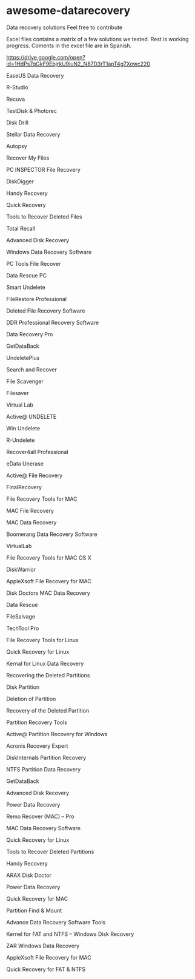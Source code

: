 # awesome-datarecovery
Data recovery solutions
Feel free to contribute

Excel files contains a matrix of a few solutions we tested. Rest is working progress. Coments in the excel file are in Spanish.

https://drive.google.com/open?id=1HdPs7qGkF9EbjrkU9iuN2_N87D3rT1apT4g7Xowc220

EaseUS Data Recovery

R-Studio

Recuva

TestDisk & Photorec

Disk Drill

Stellar Data Recovery

Autopsy

Recover My Files

PC INSPECTOR File Recovery

DiskDigger

Handy Recovery

Quick Recovery

Tools to Recover Deleted Files

Total Recall

Advanced Disk Recovery

Windows Data Recovery Software

PC Tools File Recover

Data Rescue PC

Smart Undelete

FileRestore Professional

Deleted File Recovery Software

DDR Professional Recovery Software

Data Recovery Pro

GetDataBack

UndeletePlus

Search and Recover

File Scavenger

Filesaver

Virtual Lab

Active@ UNDELETE

Win Undelete

R-Undelete

Recover4all Professional

eData Unerase

Active@ File Recovery

FinalRecovery

File Recovery Tools for MAC

MAC File Recovery

MAC Data Recovery

Boomerang Data Recovery Software

VirtualLab

File Recovery Tools for MAC OS X

DiskWarrior

AppleXsoft File Recovery for MAC

Disk Doctors MAC Data Recovery

Data Rescue

FileSalvage

TechTool Pro

File Recovery Tools for Linux

Quick Recovery for Linux

Kernal for Linux Data Recovery

Recovering the Deleted Partitions

Disk Partition

Deletion of Partition

Recovery of the Deleted Partition

Partition Recovery Tools

Active@ Partition Recovery for Windows

Acronis Recovery Expert

DiskInternals Partition Recovery

NTFS Partition Data Recovery

GetDataBack

Advanced Disk Recovery

Power Data Recovery

Remo Recover (MAC) – Pro

MAC Data Recovery Software

Quick Recovery for Linux

Tools to Recover Deleted Partitions

Handy Recovery

ARAX Disk Doctor

Power Data Recovery

Quick Recovery for MAC

Partition Find & Mount

Advance Data Recovery Software Tools

Kernel for FAT and NTFS – Windows Disk Recovery

ZAR Windows Data Recovery

AppleXsoft File Recovery for MAC

Quick Recovery for FAT & NTFS
